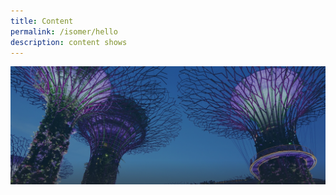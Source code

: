 ```yaml
---
title: Content
permalink: /isomer/hello
description: content shows
---
```

![Gardens By The Bay](/images/hero-banner.png)